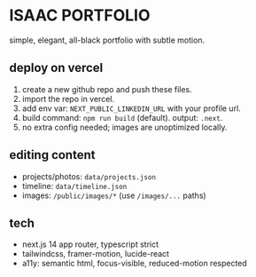<!-- README.md -->
# ISAAC PORTFOLIO

simple, elegant, all-black portfolio with subtle motion.

## deploy on vercel
1. create a new github repo and push these files.
2. import the repo in vercel.
3. add env var: `NEXT_PUBLIC_LINKEDIN_URL` with your profile url.
4. build command: `npm run build` (default). output: `.next`.
5. no extra config needed; images are unoptimized locally.

## editing content
- projects/photos: `data/projects.json`
- timeline: `data/timeline.json`
- images: `/public/images/*` (use `/images/...` paths)

## tech
- next.js 14 app router, typescript strict
- tailwindcss, framer-motion, lucide-react
- a11y: semantic html, focus-visible, reduced-motion respected



